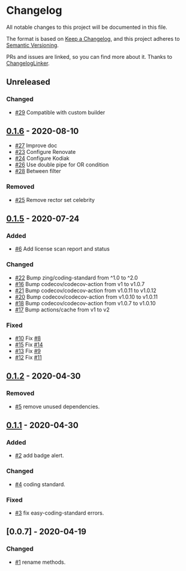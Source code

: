 # Changelog
All notable changes to this project will be documented in this file.

The format is based on [Keep a Changelog](https://keepachangelog.com/en/1.0.0/),
and this project adheres to [Semantic Versioning](https://semver.org/spec/v2.0.0.html).

PRs and issues are linked, so you can find more about it. Thanks to [ChangelogLinker](https://github.com/Symplify/ChangelogLinker).

<!-- changelog-linker -->

## Unreleased

### Changed

- [#29] Compatible with custom builder


## [0.1.6] - 2020-08-10

- [#27] Improve doc
- [#23] Configure Renovate
- [#24] Configure Kodiak
- [#26] Use double pipe for OR condition
- [#28] Between filter

### Removed

- [#25] Remove rector set celebrity

## [0.1.5] - 2020-07-24

### Added

- [#6] Add license scan report and status

### Changed

- [#22] Bump zing/coding-standard from ^1.0 to ^2.0
- [#16] Bump codecov/codecov-action from v1 to v1.0.7
- [#21] Bump codecov/codecov-action from v1.0.11 to v1.0.12
- [#20] Bump codecov/codecov-action from v1.0.10 to v1.0.11
- [#18] Bump codecov/codecov-action from v1.0.7 to v1.0.10
- [#17] Bump actions/cache from v1 to v2

### Fixed

- [#10] Fix [#8]
- [#15] Fix [#14]
- [#13] Fix [#9]
- [#12] Fix [#11]

## [0.1.2] - 2020-04-30

### Removed

- [#5] remove unused dependencies.

## [0.1.1] - 2020-04-30

### Added

- [#2] add badge alert.

### Changed

- [#4] coding standard.

### Fixed

- [#3] fix easy-coding-standard errors.

## [0.0.7] - 2020-04-19

### Changed

- [#1] rename methods.

[#28]: https://github.com/zingimmick/laravel-query-builder/pull/28
[#27]: https://github.com/zingimmick/laravel-query-builder/pull/27
[#26]: https://github.com/zingimmick/laravel-query-builder/pull/26
[#25]: https://github.com/zingimmick/laravel-query-builder/pull/25
[#24]: https://github.com/zingimmick/laravel-query-builder/pull/24
[#23]: https://github.com/zingimmick/laravel-query-builder/pull/23
[#22]: https://github.com/zingimmick/laravel-query-builder/pull/22
[#21]: https://github.com/zingimmick/laravel-query-builder/pull/21
[#20]: https://github.com/zingimmick/laravel-query-builder/pull/20
[#18]: https://github.com/zingimmick/laravel-query-builder/pull/18
[#17]: https://github.com/zingimmick/laravel-query-builder/pull/17
[#16]: https://github.com/zingimmick/laravel-query-builder/pull/16
[#15]: https://github.com/zingimmick/laravel-query-builder/pull/15
[#14]: https://github.com/zingimmick/laravel-query-builder/pull/14
[#13]: https://github.com/zingimmick/laravel-query-builder/pull/13
[#12]: https://github.com/zingimmick/laravel-query-builder/pull/12
[#11]: https://github.com/zingimmick/laravel-query-builder/pull/11
[#10]: https://github.com/zingimmick/laravel-query-builder/pull/10
[#9]: https://github.com/zingimmick/laravel-query-builder/pull/9
[#8]: https://github.com/zingimmick/laravel-query-builder/pull/8
[#6]: https://github.com/zingimmick/laravel-query-builder/pull/6
[#5]: https://github.com/zingimmick/laravel-query-builder/pull/5
[#4]: https://github.com/zingimmick/laravel-query-builder/pull/4
[#3]: https://github.com/zingimmick/laravel-query-builder/pull/3
[#2]: https://github.com/zingimmick/laravel-query-builder/pull/2
[#1]: https://github.com/zingimmick/laravel-query-builder/pull/1
[0.1.5]: https://github.com/zingimmick/laravel-query-builder/compare/0.1.2...0.1.5
[0.1.2]: https://github.com/zingimmick/laravel-query-builder/compare/0.1.1...0.1.2
[0.1.1]: https://github.com/zingimmick/laravel-query-builder/compare/0.0.7...0.1.1
[#29]: https://github.com/zingimmick/laravel-query-builder/pull/29
[0.1.6]: https://github.com/zingimmick/laravel-query-builder/compare/0.1.5...0.1.6
